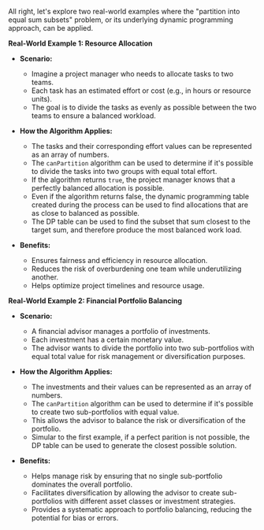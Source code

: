 All right, let's explore two real-world examples where the "partition into equal sum subsets" problem, or its underlying dynamic programming approach, can be applied.

**Real-World Example 1: Resource Allocation**

* **Scenario:**
    * Imagine a project manager who needs to allocate tasks to two teams.
    * Each task has an estimated effort or cost (e.g., in hours or resource units).
    * The goal is to divide the tasks as evenly as possible between the two teams to ensure a balanced workload.

* **How the Algorithm Applies:**
    * The tasks and their corresponding effort values can be represented as an array of numbers.
    * The `canPartition` algorithm can be used to determine if it's possible to divide the tasks into two groups with equal total effort.
    * If the algorithm returns `true`, the project manager knows that a perfectly balanced allocation is possible.
    * Even if the algorithm returns false, the dynamic programming table created during the process can be used to find allocations that are as close to balanced as possible.
    * The DP table can be used to find the subset that sum closest to the target sum, and therefore produce the most balanced work load.

* **Benefits:**
    * Ensures fairness and efficiency in resource allocation.
    * Reduces the risk of overburdening one team while underutilizing another.
    * Helps optimize project timelines and resource usage.

**Real-World Example 2: Financial Portfolio Balancing**

* **Scenario:**
    * A financial advisor manages a portfolio of investments.
    * Each investment has a certain monetary value.
    * The advisor wants to divide the portfolio into two sub-portfolios with equal total value for risk management or diversification purposes.

* **How the Algorithm Applies:**
    * The investments and their values can be represented as an array of numbers.
    * The `canPartition` algorithm can be used to determine if it's possible to create two sub-portfolios with equal value.
    * This allows the advisor to balance the risk or diversification of the portfolio.
    * Simular to the first example, if a perfect parition is not possible, the DP table can be used to generate the closest possible solution.

* **Benefits:**
    * Helps manage risk by ensuring that no single sub-portfolio dominates the overall portfolio.
    * Facilitates diversification by allowing the advisor to create sub-portfolios with different asset classes or investment strategies.
    * Provides a systematic approach to portfolio balancing, reducing the potential for bias or errors.
